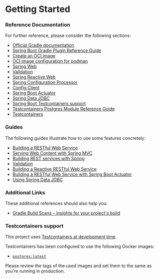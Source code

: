 # Getting Started

### Reference Documentation

For further reference, please consider the following sections:

* [Official Gradle documentation](https://docs.gradle.org)
* [Spring Boot Gradle Plugin Reference Guide](https://docs.spring.io/spring-boot/3.3.4/gradle-plugin)
* [Create an OCI image](https://docs.spring.io/spring-boot/3.3.4/gradle-plugin/packaging-oci-image.html)
* [OCI image configuration for podman](https://docs.spring.io/spring-boot/gradle-plugin/packaging-oci-image.html#build-image.examples.docker.podman)
* [Spring Web](https://docs.spring.io/spring-boot/docs/3.3.4/reference/htmlsingle/index.html#web)
* [Validation](https://docs.spring.io/spring-boot/docs/3.3.4/reference/htmlsingle/index.html#io.validation)
* [Spring Reactive Web](https://docs.spring.io/spring-boot/docs/3.3.4/reference/htmlsingle/index.html#web.reactive)
* [Spring Configuration Processor](https://docs.spring.io/spring-boot/3.3.4/specification/configuration-metadata/annotation-processor.html)
* [Config Client](https://docs.spring.io/spring-cloud-config/reference/client.html)
* [Spring Boot Actuator](https://docs.spring.io/spring-boot/3.3.5/reference/actuator/index.html)
* [Spring Data JDBC](https://docs.spring.io/spring-boot/3.3.5/reference/data/sql.html#data.sql.jdbc)
* [Spring Boot Testcontainers support](https://docs.spring.io/spring-boot/3.3.5/reference/testing/testcontainers.html#testing.testcontainers)
* [Testcontainers Postgres Module Reference Guide](https://java.testcontainers.org/modules/databases/postgres/)
* [Testcontainers](https://java.testcontainers.org/)

### Guides

The following guides illustrate how to use some features concretely:

* [Building a RESTful Web Service](https://spring.io/guides/gs/rest-service/)
* [Serving Web Content with Spring MVC](https://spring.io/guides/gs/serving-web-content/)
* [Building REST services with Spring](https://spring.io/guides/tutorials/rest/)
* [Validation](https://spring.io/guides/gs/validating-form-input/)
* [Building a Reactive RESTful Web Service](https://spring.io/guides/gs/reactive-rest-service/)
* [Building a RESTful Web Service with Spring Boot Actuator](https://spring.io/guides/gs/actuator-service/)
* [Using Spring Data JDBC](https://github.com/spring-projects/spring-data-examples/tree/master/jdbc/basics)

### Additional Links

These additional references should also help you:

* [Gradle Build Scans – insights for your project's build](https://scans.gradle.com#gradle)

### Testcontainers support

This project uses [Testcontainers at development time](https://docs.spring.io/spring-boot/3.3.5/reference/features/dev-services.html#features.dev-services.testcontainers).

Testcontainers has been configured to use the following Docker images:

* [`postgres:latest`](https://hub.docker.com/_/postgres)

Please review the tags of the used images and set them to the same as you're running in production.
